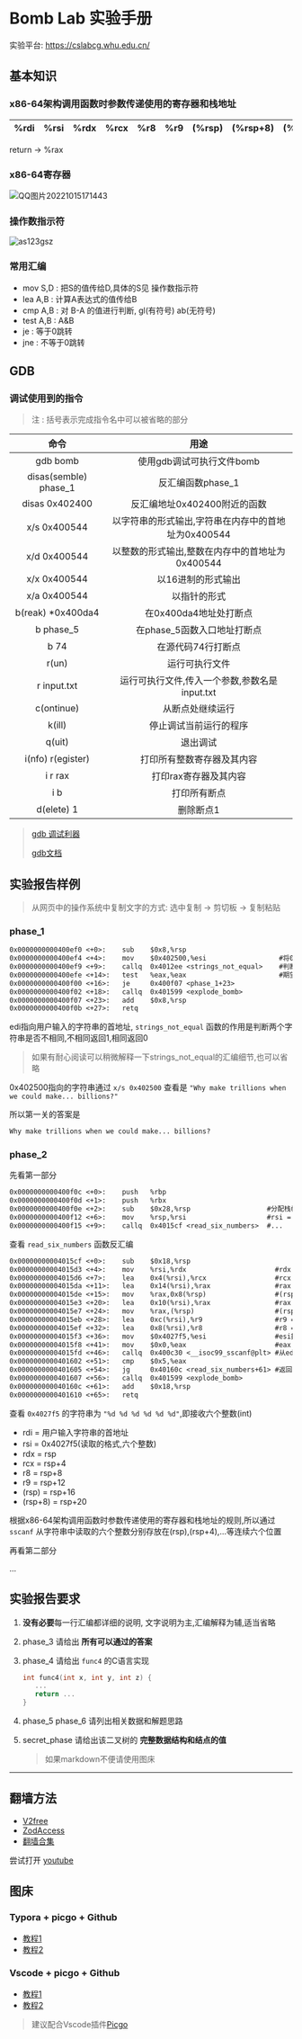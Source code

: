 # Bomb Lab 实验手册

实验平台: https://cslabcg.whu.edu.cn/

## 基本知识

### x86-64架构调用函数时参数传递使用的寄存器和栈地址

|%rdi|%rsi|%rdx|%rcx|%r8|%r9|(%rsp)|(%rsp+8)|(%rsp+...)|
|:--:|:--:|:--:|:--:|:--:|:--:|:--:|:--:|:--:|

return -> %rax

### x86-64寄存器

![QQ图片20221015171443](https://raw.githubusercontent.com/learner-lu/picbed/master/QQ%E5%9B%BE%E7%89%8720221015171443.jpg)

### 操作数指示符

![as123gsz](https://raw.githubusercontent.com/learner-lu/picbed/master/as123gsz.jpg)

### 常用汇编

- mov S,D : 把S的值传给D,具体的S见 操作数指示符
- lea A,B : 计算A表达式的值传给B
- cmp A,B : 对 B-A 的值进行判断, gl(有符号) ab(无符号)
- test A,B : A&B
- je : 等于0跳转
- jne : 不等于0跳转
  
## GDB

### 调试使用到的指令

> 注 : 括号表示完成指令名中可以被省略的部分

|命令|用途|
|:--:|:--:|
|gdb bomb|使用gdb调试可执行文件bomb|
|disas(semble) phase_1|反汇编函数phase_1|
|disas 0x402400|反汇编地址0x402400附近的函数|
|x/s 0x400544|以字符串的形式输出,字符串在内存中的首地址为0x400544|
|x/d 0x400544|以整数的形式输出,整数在内存中的首地址为0x400544|
|x/x 0x400544|以16进制的形式输出|
|x/a 0x400544|以指针的形式|
|b(reak) *0x400da4|在0x400da4地址处打断点|
|b phase_5|在phase_5函数入口地址打断点|
|b 74|在源代码74行打断点|
|r(un)|运行可执行文件|
|r input.txt|运行可执行文件,传入一个参数,参数名是input.txt|
|c(ontinue)|从断点处继续运行|
|k(ill)|停止调试当前运行的程序|
|q(uit)|退出调试|
|i(nfo) r(egister)|打印所有整数寄存器及其内容|
|i r rax|打印rax寄存器及其内容|
|i b|打印所有断点|
|d(elete) 1|删除断点1|

> [gdb 调试利器](https://linuxtools-rst.readthedocs.io/zh_CN/latest/tool/gdb.html)
>
> [gdb文档](https://darkdust.net/files/GDB%20Cheat%20Sheet.pdf)

## 实验报告样例

> 从网页中的操作系统中复制文字的方式: 选中复制 -> 剪切板 -> 复制粘贴

### phase_1

```txt
0x0000000000400ef0 <+0>:	sub    $0x8,%rsp
0x0000000000400ef4 <+4>:	mov    $0x402500,%esi                  #将0x402500赋给esi
0x0000000000400ef9 <+9>:	callq  0x4012ee <strings_not_equal>    #判断edi esi指针指向的字符串
0x0000000000400efe <+14>:	test   %eax,%eax                       #期望返回0, 即字符串相同
0x0000000000400f00 <+16>:	je     0x400f07 <phase_1+23>
0x0000000000400f02 <+18>:	callq  0x401599 <explode_bomb>
0x0000000000400f07 <+23>:	add    $0x8,%rsp
0x0000000000400f0b <+27>:	retq
```

edi指向用户输入的字符串的首地址, `strings_not_equal` 函数的作用是判断两个字符串是否不相同,不相同返回1,相同返回0

> 如果有耐心阅读可以稍微解释一下strings_not_equal的汇编细节,也可以省略

0x402500指向的字符串通过 `x/s 0x402500` 查看是 `"Why make trillions when we could make... billions?"`

所以第一关的答案是

```txt
Why make trillions when we could make... billions?
```

### phase_2

先看第一部分

```txt
0x0000000000400f0c <+0>:	push   %rbp
0x0000000000400f0d <+1>:	push   %rbx
0x0000000000400f0e <+2>:	sub    $0x28,%rsp                   #分配栈帧
0x0000000000400f12 <+6>:	mov    %rsp,%rsi                    #rsi = rsp
0x0000000000400f15 <+9>:	callq  0x4015cf <read_six_numbers>  #...
```

查看 `read_six_numbers` 函数反汇编

```txt
0x00000000004015cf <+0>:	sub    $0x18,%rsp
0x00000000004015d3 <+4>:	mov    %rsi,%rdx                      #rdx = rsi = rsp
0x00000000004015d6 <+7>:	lea    0x4(%rsi),%rcx                 #rcx = rsi+4 = rsp+4
0x00000000004015da <+11>:	lea    0x14(%rsi),%rax                #rax = rsi+0x14
0x00000000004015de <+15>:	mov    %rax,0x8(%rsp)                 #(rsp+8) = rax = rsp+0x14
0x00000000004015e3 <+20>:	lea    0x10(%rsi),%rax                #rax = rsi+0x10 = rsp+0x10
0x00000000004015e7 <+24>:	mov    %rax,(%rsp)                    #(rsp) = rax = rsp+0x10
0x00000000004015eb <+28>:	lea    0xc(%rsi),%r9                  #r9 = rsi+0xc = rsp+0xc
0x00000000004015ef <+32>:	lea    0x8(%rsi),%r8                  #r8 = rsi+0x8 = rsp+0x8
0x00000000004015f3 <+36>:	mov    $0x4027f5,%esi                 #esi指向的地址0x4027f5
0x00000000004015f8 <+41>:	mov    $0x0,%eax                      #eax = 0
0x00000000004015fd <+46>:	callq  0x400c30 <__isoc99_sscanf@plt> #从edi(用户输入的字符串)中读取
0x0000000000401602 <+51>:	cmp    $0x5,%eax                      
0x0000000000401605 <+54>:	jg     0x40160c <read_six_numbers+61> #返回值应该大于5
0x0000000000401607 <+56>:	callq  0x401599 <explode_bomb>
0x000000000040160c <+61>:	add    $0x18,%rsp
0x0000000000401610 <+65>:	retq 
```

查看 `0x4027f5` 的字符串为 `"%d %d %d %d %d %d"`,即接收六个整数(int)

- rdi = 用户输入字符串的首地址
- rsi = 0x4027f5(读取的格式,六个整数)
- rdx = rsp
- rcx = rsp+4
- r8 = rsp+8
- r9 = rsp+12
- (rsp) = rsp+16
- (rsp+8) = rsp+20

根据x86-64架构调用函数时参数传递使用的寄存器和栈地址的规则,所以通过 `sscanf` 从字符串中读取的六个整数分别存放在(rsp),(rsp+4),...等连续六个位置

再看第二部分

...

## 实验报告要求

1. **没有必要**每一行汇编都详细的说明, 文字说明为主,汇编解释为辅,适当省略
2. phase_3 请给出 **所有可以通过的答案**
3. phase_4 请给出 `func4` 的C语言实现

   ```c
   int func4(int x, int y, int z) {
      ...
      return ...
   }
   ```

4. phase_5 phase_6 请列出相关数据和解题思路
5. secret_phase 请给出该二叉树的 **完整数据结构和结点的值**

   > 如果markdown不便请使用图床

---

## 翻墙方法

- [V2free](https://me.tofly.cyou/)
- [ZodAccess](https://vpn.zodaccess.top/auth/login)
- [翻墙合集](https://github.com/bannedbook/fanqiang)

尝试打开 [youtube](https://www.youtube.com/)

## 图床

### Typora + picgo + Github

- [教程1](https://zhuanlan.zhihu.com/p/168729465)
- [教程2](https://juejin.cn/post/6844904137407086600)

### Vscode + picgo + Github

- [教程1](https://picgo.github.io/PicGo-Doc/zh/guide/config.html#github%E5%9B%BE%E5%BA%8A)
- [教程2](https://blog.csdn.net/qq_43827595/article/details/104274769)

> 建议配合Vscode插件[Picgo](https://marketplace.visualstudio.com/items?itemName=Spades.vs-picgo)
